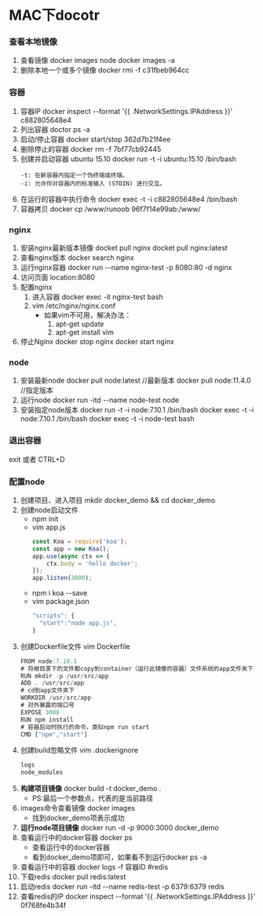 # MAC下docotr
### 查看本地镜像
1. 查看镜像
docker images node
docker images -a
1. 删除本地一个或多个镜像
docker rmi -f c31fbeb964cc
### 容器
1. 容器IP
docker inspect --format '{{ .NetworkSettings.IPAddress }}' c882805648e4
1. 列出容器
doctor ps -a
1. 启动/停止容器
docker start/stop 362d7b21f4ee
1. 删除停止的容器
docker rm -f 7bf77cb92445
1. 创建并启动容器 ubuntu 15.10
docker run -t -i ubuntu:15.10 /bin/bash
    ```
    -t: 在新容器内指定一个伪终端或终端。
    -i: 允许你对容器内的标准输入 (STDIN) 进行交互。
    ```
1. 在运行的容器中执行命令
docker exec -t -i c882805648e4 /bin/bash
1. 容器拷贝
docker cp /www/runoob 96f7f14e99ab:/www/
### nginx
1. 安装nginx最新版本镜像
docket pull nginx
docket pull nginx:latest
1. 查看nginx版本
docker search nginx
1. 运行nginx容器
docker run --name nginx-test -p 8080:80 -d nginx
1. 访问页面
location:8080
1. 配置nginx
    1. 进入容器
        docker exec -it nginx-test bash
    1. vim /etc/nginx/nginx.conf
        - 如果vim不可用，解决办法：
            1. apt-get  update
            1. apt-get install vim
1. 停止Nginx
    docker stop nginx
    docker start nginx
### node
1. 安装最新node
docker pull node:latest //最新版本
docker pull node:11.4.0 //指定版本
1. 运行node
docker run -itd --name node-test node
1. 安装指定node版本
docker run -t -i node:7.10.1 /bin/bash
docker exec -t -i node:7.10.1 /bin/bash
docker exec -t -i node-test bash
### 退出容器
exit 或者 CTRL+D


### 配置node
1. 创建项目、进入项目
mkdir docker_demo && cd docker_demo
1. 创建node启动文件
    * npm init
    * vim app.js
      ```js
      const Koa = require('koa');
      const app = new Koa();
      app.use(async ctx => {
          ctx.body = 'hello docker';
      });
      app.listen(3000);
      ```
    * npm i koa --save
    * vim package.json
      ```js
      "scripts": {
        "start":"node app.js",
      }
      ```
1. 创建Dockerfile文件
vim Dockerfile
    ```js
    FROM node:7.10.1
    # 将根目录下的文件都copy到container（运行此镜像的容器）文件系统的app文件夹下
    RUN mkdir -p /usr/src/app
    ADD . /usr/src/app
    # cd到app文件夹下
    WORKDIR /usr/src/app
    # 对外暴露的端口号
    EXPOSE 3000
    RUN npm install
    # 容器启动时执行的命令，类似npm run start
    CMD ["npm","start"]
    ```
1. 创建build忽略文件
vim .dockerignore
    ```js
    logs
    node_modules
    ```
1. **构建项目镜像**
docker build -t docker_demo .
    * PS:最后一个参数点，代表的是当前路径
1. images命令查看镜像
docker images
    * 找到docker_demo项表示成功
1. **运行node项目镜像**
docker run -d -p 9000:3000 docker_demo
1. 查看运行中的docker容器
docker ps
    * 查看运行中的docker容器
    * 看到docker_demo项即可，如果看不到运行docker ps -a
1. 查看运行中的容器
    docker logs -f 容器ID
#redis
1. 下载redis
docker pull redis:latest
1. 启动redis
docker run -itd --name redis-test -p 6379:6379 redis
1. 查看redis的IP
docker inspect --format '{{ .NetworkSettings.IPAddress }}' 0f768fe4b34f